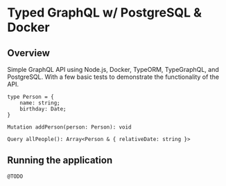 # Typed GraphQL w/ PostgreSQL & Docker

## Overview

Simple GraphQL API using Node.js, Docker, TypeORM, TypeGraphQL, and PostgreSQL.
With a few basic tests to demonstrate the functionality of the API.

```
type Person = {
    name: string;
    birthday: Date;
}

Mutation addPerson(person: Person): void

Query allPeople(): Array<Person & { relativeDate: string }>
```

## Running the application

`@TODO`
